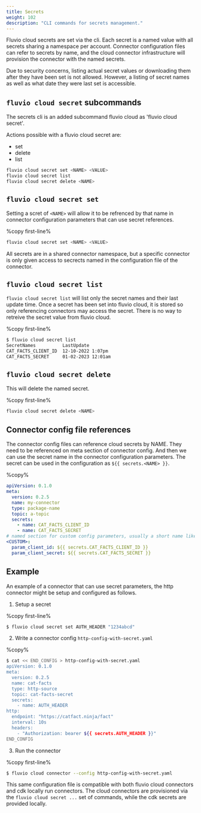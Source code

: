 ```yaml
---
title: Secrets
weight: 102
description: "CLI commands for secrets management."
---
```


Fluvio cloud secrets are set via the cli.  Each secret is a named value with all secrets sharing a namespace per account. Connector configuration files can refer to secrets by name, and the cloud connector infrastructure will provision the connector with the named secrets.

Due to security concerns, listing actual secret values or downloading them after they have been set is not allowed. However, a listing of secret names as well as what date they were last set is accessible.

## `fluvio cloud secret` subcommands

The secrets cli is an added subcommand fluvio cloud as 'fluvio cloud secret'.

Actions possible with a fluvio cloud secret are:
- set
- delete
- list

```bash
fluvio cloud secret set <NAME> <VALUE>
fluvio cloud secret list
fluvio cloud secret delete <NAME>
```

## `fluvio cloud secret set`

Setting a scret of `<NAME>` will allow it to be refrenced by that name in connector configuration parameters that can use secret references.

%copy first-line%
```bash
fluvio cloud secret set <NAME> <VALUE>
```
All secrets are in a shared connector namespace, but a specific connector is only given access to secrects named in the configuration file of the connector.

## `fluvio cloud secret list`

`fluvio cloud secret list` will list only the secret names and their last update time. Once a secret has been set into fluvio cloud, it is stored so only referencing connectors may access the secret. There is no way to retreive the secret value from fluvio cloud.

%copy first-line%
```bash
$ fluvio cloud secret list
SecretNames          LastUpdate
CAT_FACTS_CLIENT_ID  12-10-2022 1:07pm
CAT_FACTS_SECRET     01-02-2023 12:01am
```


## `fluvio cloud secret delete`

This will delete the named secret.

%copy first-line%
```bash
fluvio cloud secret delete <NAME>
```

## Connector config file references

The connector config files can reference cloud secrets by NAME. They need to be referenced on meta section of connector config. And then we can use the secret name in the connector configuration parameters. The secret can be used in the configuration as `${{ secrets.<NAME> }}`.

%copy%
```yaml
apiVersion: 0.1.0
meta:
  version: 0.2.5
  name: my-connector
  type: package-name
  topic: a-topic
  secrets:
    - name: CAT_FACTS_CLIENT_ID
    - name: CAT_FACTS_SECRET
# named section for custom config parameters, usually a short name like "http", or "mqtt"
<CUSTOM>:  
  param_client_id: ${{ secrets.CAT_FACTS_CLIENT_ID }}
  param_client_secret: ${{ secrets.CAT_FACTS_SECRET }}
```

## Example

An example of a connector that can use secret parameters, the http connector might be setup and configured as follows.

1. Setup a secret

%copy first-line%
```bash
$ fluvio cloud secret set AUTH_HEADER "1234abcd"
```


2. Write a connector config `http-config-with-secret.yaml`

%copy%
```bash
$ cat << END_CONFIG > http-config-with-secret.yaml
apiVersion: 0.1.0
meta:
  version: 0.2.5
  name: cat-facts
  type: http-source
  topic: cat-facts-secret
  secrets:
    - name: AUTH_HEADER
http:
  endpoint: "https://catfact.ninja/fact"
  interval: 10s  
  headers:
    - "Authorization: bearer ${{ secrets.AUTH_HEADER }}"
END_CONFIG
```


3. Run the connector

%copy first-line%
```bash
$ fluvio cloud connector --config http-config-with-secret.yaml
```

This same configuration file is compatible with both fluvio cloud connectors and cdk locally run connectors. The cloud connectors are provisioned via the `fluvio cloud secret ...` set of commands, while the cdk secrets are provided locally.


